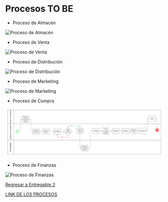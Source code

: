 # Procesos TO BE

- Proceso de Almacén

![Proceso de Almacén](EDITAR)

- Proceso de Venta

![Proceso de Venta](EDITAR.png)

- Proceso de Distribución
  
![Proceso de Distribución](EDITAR)

- Proceso de Marketing

![Proceso de Marketing](EDITAR)

- Proceso de Compra

![Proceso de Compra](BPMN_COMPRATOBE.png)

- Proceso de Finanzas

![Proceso de Finanzas](EDITAR)

[Regresar a Entregable 2](../entregable2.md)

[LINK DE LOS PROCESOS](https://lucid.app/lucidchart/46969141-23a9-4592-982c-7a9c75f03020/edit?invitationId=inv_b03caa5c-b2ef-43e2-ab86-18ab6ad4c6d7&page=oaMogpwSXfe8#)
